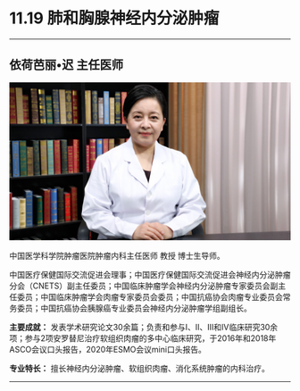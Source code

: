 # 11.19 肺和胸腺神经内分泌肿瘤

---

## 依荷芭丽•迟 主任医师

![1682519377222](image/c11_019/1682519377222.png)

中国医学科学院肿瘤医院肿瘤内科主任医师 教授 博士生导师。

中国医疗保健国际交流促进会理事；中国医疗保健国际交流促进会神经内分泌肿瘤分会（CNETS）副主任委员；中国临床肿瘤学会神经内分泌肿瘤专家委员会副主任委员；中国临床肿瘤学会肉瘤专家委员会委员；中国抗癌协会肉瘤专业委员会常务委员；中国抗癌协会胰腺癌专业委员会神经内分泌肿瘤学组副组长。


**主要成就：** 发表学术研究论文30余篇；负责和参与Ⅰ、Ⅱ、Ⅲ和Ⅳ临床研究30余项；参与2项安罗替尼治疗软组织肉瘤的多中心临床研究，于2016年和2018年ASCO会议口头报告，2020年ESMO会议mini口头报告。


**专业特长：** 擅长神经内分泌肿瘤、软组织肉瘤、消化系统肿瘤的内科治疗。

---
